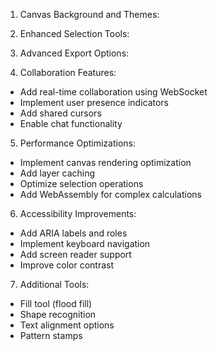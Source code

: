 1. Canvas Background and Themes:

2. Enhanced Selection Tools:


3. Advanced Export Options:

4. Collaboration Features:
- Add real-time collaboration using WebSocket
- Implement user presence indicators
- Add shared cursors
- Enable chat functionality

5. Performance Optimizations:
- Implement canvas rendering optimization
- Add layer caching
- Optimize selection operations
- Add WebAssembly for complex calculations

6. Accessibility Improvements:
- Add ARIA labels and roles
- Implement keyboard navigation
- Add screen reader support
- Improve color contrast

7. Additional Tools:
- Fill tool (flood fill)
- Shape recognition
- Text alignment options
- Pattern stamps
